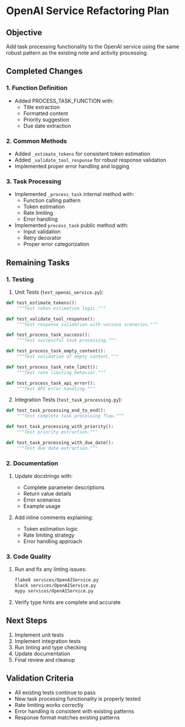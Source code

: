 # OpenAI Service Refactoring Plan

## Objective
Add task processing functionality to the OpenAI service using the same robust pattern as the existing note and activity processing.

## Completed Changes

### 1. Function Definition
- Added PROCESS_TASK_FUNCTION with:
  - Title extraction
  - Formatted content
  - Priority suggestion
  - Due date extraction

### 2. Common Methods
- Added `_estimate_tokens` for consistent token estimation
- Added `_validate_tool_response` for robust response validation
- Implemented proper error handling and logging

### 3. Task Processing
- Implemented `_process_task` internal method with:
  - Function calling pattern
  - Token estimation
  - Rate limiting
  - Error handling
- Implemented `process_task` public method with:
  - Input validation
  - Retry decorator
  - Proper error categorization

## Remaining Tasks

### 1. Testing
1. Unit Tests (`test_openai_service.py`):
```python
def test_estimate_tokens():
    """Test token estimation logic."""

def test_validate_tool_response():
    """Test response validation with various scenarios."""

def test_process_task_success():
    """Test successful task processing."""

def test_process_task_empty_content():
    """Test validation of empty content."""

def test_process_task_rate_limit():
    """Test rate limiting behavior."""

def test_process_task_api_error():
    """Test API error handling."""
```

2. Integration Tests (`test_task_processing.py`):
```python
def test_task_processing_end_to_end():
    """Test complete task processing flow."""

def test_task_processing_with_priority():
    """Test priority extraction."""

def test_task_processing_with_due_date():
    """Test due date extraction."""
```

### 2. Documentation
1. Update docstrings with:
   - Complete parameter descriptions
   - Return value details
   - Error scenarios
   - Example usage

2. Add inline comments explaining:
   - Token estimation logic
   - Rate limiting strategy
   - Error handling approach

### 3. Code Quality
1. Run and fix any linting issues:
   ```bash
   flake8 services/OpenAIService.py
   black services/OpenAIService.py
   mypy services/OpenAIService.py
   ```

2. Verify type hints are complete and accurate

## Next Steps
1. Implement unit tests
2. Implement integration tests
3. Run linting and type checking
4. Update documentation
5. Final review and cleanup

## Validation Criteria
- All existing tests continue to pass
- New task processing functionality is properly tested
- Rate limiting works correctly
- Error handling is consistent with existing patterns
- Response format matches existing patterns
